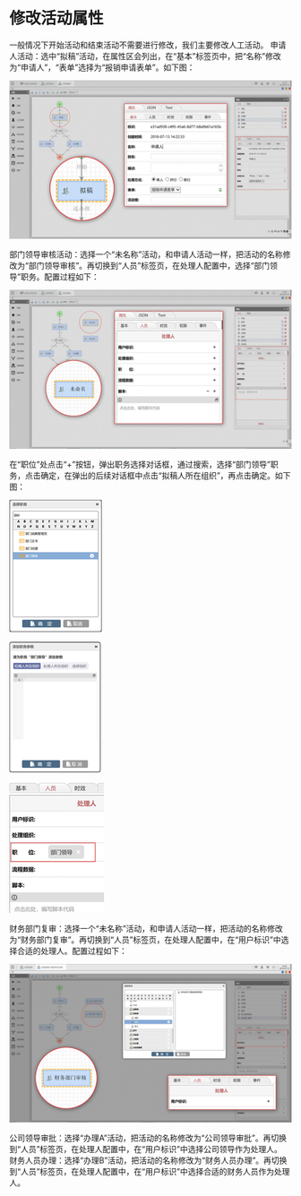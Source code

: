 # 修改活动属性

一般情况下开始活动和结束活动不需要进行修改，我们主要修改人工活动。 申请人活动：选中“拟稿”活动，在属性区会列出，在“基本”标签页中，把“名称”修改为“申请人”，“表单”选择为“报销申请表单”。如下图：

![](../../.gitbook/assets/image%20%2865%29.png)



部门领导审核活动：选择一个“未名称”活动，和申请人活动一样，把活动的名称修改为“部门领导审核”。再切换到“人员”标签页，在处理人配置中，选择“部门领导”职务。配置过程如下：

![](../../.gitbook/assets/image%20%2877%29.png)



在“职位”处点击“+”按钮，弹出职务选择对话框，通过搜索，选择“部门领导”职务，点击确定，在弹出的后续对话框中点击“拟稿人所在组织”，再点击确定。如下图：



![](../../.gitbook/assets/image%20%2843%29.png)

![](../../.gitbook/assets/image%20%2887%29.png)

![](../../.gitbook/assets/image%20%2854%29.png)

财务部门复审：选择一个“未名称”活动，和申请人活动一样，把活动的名称修改为“财务部门复审”。再切换到“人员”标签页，在处理人配置中，在“用户标识”中选择合适的处理人。配置过程如下：

![](../../.gitbook/assets/image%20%2886%29.png)



公司领导审批：选择“办理A”活动，把活动的名称修改为“公司领导审批”。再切换到“人员”标签页，在处理人配置中，在“用户标识”中选择公司领导作为处理人。 财务人员办理：选择“办理B”活动，把活动的名称修改为“财务人员办理”。再切换到“人员”标签页，在处理人配置中，在“用户标识”中选择合适的财务人员作为处理人。











